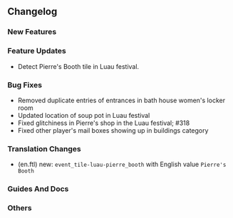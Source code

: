 ## Changelog

### New Features


### Feature Updates

- Detect Pierre's Booth tile in Luau festival.

### Bug Fixes

- Removed duplicate entries of entrances in bath house women's locker room
- Updated location of soup pot in Luau festival
- Fixed glitchiness in Pierre's shop in the Luau festival; #318
- Fixed other player's mail boxes showing up in buildings category

### Translation Changes

- (en.ftl) new: `event_tile-luau-pierre_booth` with English value `Pierre's Booth`

### Guides And Docs


### Others


